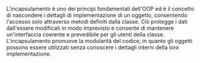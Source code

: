 L'incapsulamento è uno dei principi fondamentali dell'OOP ed è il concetto di nascondere i dettagli di implementazione di un oggetto, consentendo l'accesso solo attraverso metodi definiti dalla classe. Ciò protegge i dati dall'essere modificati in modo imprevisto e consente di mantenere un'interfaccia coerente e prevedibile per gli utenti della classe. L'incapsulamento promuove la modularità del codice, in quanto gli oggetti possono essere utilizzati senza conoscere i dettagli interni della loro implementazione.